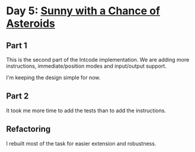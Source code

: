 # Day 5: [Sunny with a Chance of Asteroids](https://adventofcode.com/2019/day/5)

## Part 1

This is the second part of the Intcode implementation. We are adding more instructions, immediate/position modes and input/output support.

I'm keeping the design simple for now.

## Part 2

It took me more time to add the tests than to add the instructions.

## Refactoring

I rebuilt most of the task for easier extension and robustness.